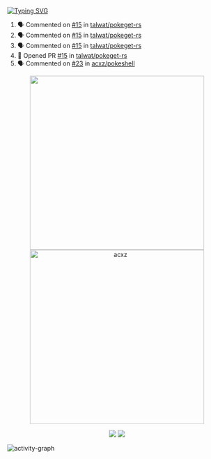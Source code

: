 [![Typing SVG](https://readme-typing-svg.herokuapp.com?size=16&color=AFFFA3&multiline=true&height=75&lines=contributing+to+robotics%2Fae%2Fml%2Fgpu;packaging+it+for+archlinux;ricer)](https://git.io/typing-svg)

<!--START_SECTION:activity-->
1. 🗣 Commented on [#15](https://github.com/talwat/pokeget-rs/pull/15#issuecomment-2440161897) in [talwat/pokeget-rs](https://github.com/talwat/pokeget-rs)
2. 🗣 Commented on [#15](https://github.com/talwat/pokeget-rs/pull/15#issuecomment-2440152481) in [talwat/pokeget-rs](https://github.com/talwat/pokeget-rs)
3. 🗣 Commented on [#15](https://github.com/talwat/pokeget-rs/pull/15#issuecomment-2440138923) in [talwat/pokeget-rs](https://github.com/talwat/pokeget-rs)
4. 💪 Opened PR [#15](https://github.com/talwat/pokeget-rs/pull/15) in [talwat/pokeget-rs](https://github.com/talwat/pokeget-rs)
5. 🗣 Commented on [#23](https://github.com/acxz/pokeshell/issues/23#issuecomment-2440096911) in [acxz/pokeshell](https://github.com/acxz/pokeshell)
<!--END_SECTION:activity-->

<p align="center">
  <img width="400em" src=https://github-readme-stats.vercel.app/api?username=acxz&include_all_commits=true&show_icons=true />
  <img width="400em" src="https://github-readme-streak-stats.herokuapp.com/?user=acxz&" alt="acxz" />
</p>

<p align="center">
  <img src=https://github-readme-stats.vercel.app/api/top-langs/?username=acxz&layout=compact />
  <img src=https://github-profile-trophy.vercel.app/?username=acxz&row=2&column=4 />
</p>

![activity-graph](https://github-readme-activity-graph.vercel.app/graph?username=acxz&bg_color=053c4a&color=ffffff&line=76c533&point=8f2fe1&area=true&hide_border=true&hide_title=true)
